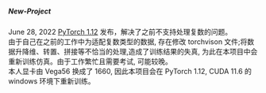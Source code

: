 ##### New-Project

June 28, 2022 [PyTorch 1.12](https://pytorch.org/blog/pytorch-1.12-released/) 发布，解决了之前不支持处理复数的问题。<br/>
由于自己在之前的工作中为适配复数类型的数据, 存在修改 torchvison 文件;将数据升降维、转置、拼接等不恰当的处理,造成了训练结果的失真, 为此在本项目中会重新训练仿真。由于工作繁忙且需要考试, 可能较晚。<br/>
本人显卡由 Vega56 换成了 1660, 因此本项目会在 PyTorch 1.12, CUDA 11.6 的 windows 环境下重新训练。
